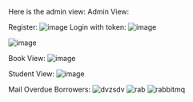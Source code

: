 Here is the admin view:
Admin View:

Register:
![image](https://github.com/user-attachments/assets/7fe5c61b-d283-4f02-a425-c69daf8d37db)
Login with token:
![image](https://github.com/user-attachments/assets/acfc1d8e-13e5-4cfe-ae97-622b696af3b7)

![image](https://github.com/user-attachments/assets/a11d48c9-fd61-4606-ad2c-846817757a86)

Book View:
![image](https://github.com/user-attachments/assets/7b6499af-f751-4a8b-9380-10bd788d235b)


Student View:
![image](https://github.com/user-attachments/assets/bbbf2956-a767-4597-b359-3f0a3f1edd0b)

Mail Overdue Borrowers:
![dvzsdv](https://github.com/user-attachments/assets/027dff8a-cd2f-4a46-b0df-0b7f25ca4d63)
![rab](https://github.com/user-attachments/assets/90502977-1314-48d5-b512-21601e1a990a)
![rabbitmq](https://github.com/user-attachments/assets/64db43e5-91c0-4592-a59c-b579fa7d6664)
